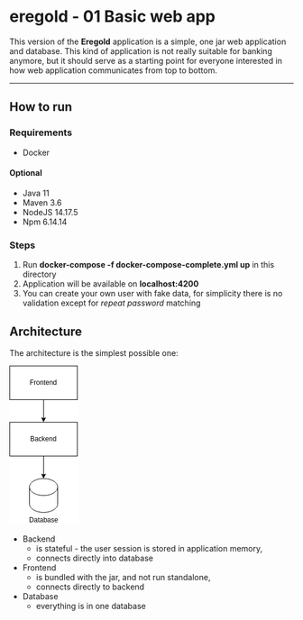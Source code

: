 # eregold - 01 Basic web app

This version of the **Eregold** application is a simple, one jar web application and database.
This kind of application is not really suitable for banking anymore, but it should serve as a starting point for
everyone interested in how web application communicates from top to bottom.

---
## How to run
### Requirements
- Docker
#### Optional
- Java 11
- Maven 3.6
- NodeJS 14.17.5
- Npm 6.14.14

### Steps
1. Run **docker-compose -f docker-compose-complete.yml up** in this directory
2. Application will be available on **localhost:4200**
3. You can create your own user with fake data, for simplicity there is no validation except for *repeat password* matching 

## Architecture

The architecture is the simplest possible one:

![Diagram](./assets/diagram.png)

- Backend 
  - is stateful - the user session is stored in application memory,
  - connects directly into database
- Frontend
  - is bundled with the jar, and not run standalone,
  - connects directly to backend
- Database
  - everything is in one database 